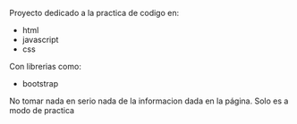 Proyecto dedicado a la practica de codigo en:
- html
- javascript
- css

Con librerias como:
- bootstrap


No tomar nada en serio nada de la informacion dada en la página. Solo es a modo de practica
